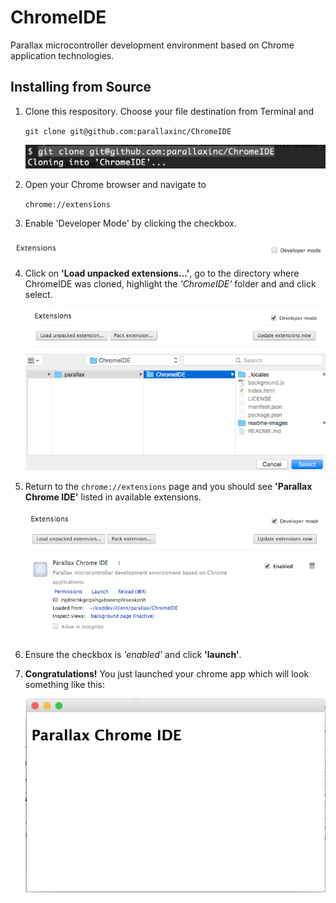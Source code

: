 # ChromeIDE
Parallax microcontroller development environment based on Chrome application technologies.

## Installing from Source

1. Clone this respository.  Choose your file destination from Terminal and

	``` git clone git@github.com:parallaxinc/ChromeIDE ```

	![clone repo](readme-images/clone-chromeIDE.png)


2. Open your Chrome browser and navigate to

	``` chrome://extensions ```

3. Enable 'Developer Mode' by clicking the checkbox.

  ![enable developer mode](readme-images/enable-developer-mode.png)

4. Click on __'Load unpacked extensions...'__, go to the directory where ChromeIDE was cloned, highlight the *'ChromeIDE'* folder and and click select.

	![load extension](readme-images/load-unpacked-extensions.png)
	![select folder](readme-images/select-extension-folder.png)

5. Return to the ``` chrome://extensions ``` page and you should see __'Parallax Chrome IDE'__ listed in available extensions.

	![chromeIDE listed](readme-images/chromeIDE-listed.png)
6. Ensure the checkbox is *'enabled'* and click __'launch'__.
7. __Congratulations!__ You just launched your chrome app which will look something like this:

	![app launched](readme-images/chromeIDE-launched.png)
